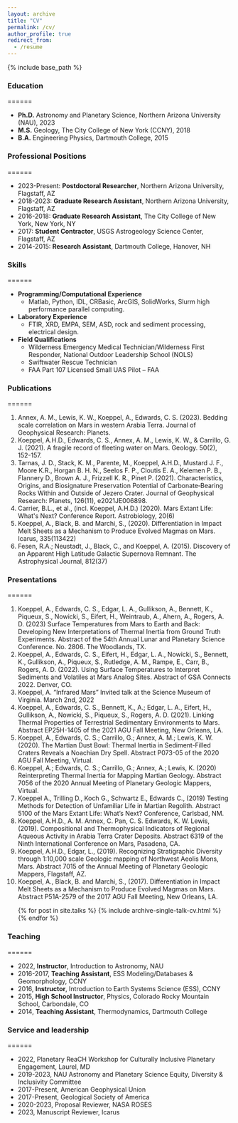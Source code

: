 ```yaml
---
layout: archive
title: "CV"
permalink: /cv/
author_profile: true
redirect_from:
  - /resume
---
```


{% include base_path %}

### Education
======
  * **Ph.D.** Astronomy and Planetary Science, Northern Arizona University (NAU), 2023
  * **M.S.** Geology, The City College of New York (CCNY), 2018
  * **B.A.** Engineering Physics, Dartmouth College, 2015

### Professional Positions
======
  * 2023-Present: **Postdoctoral Researcher**, Northern Arizona University, Flagstaff, AZ
  * 2018-2023: **Graduate Research Assistant**, Northern Arizona University, Flagstaff, AZ
  * 2016-2018: **Graduate Research Assistant**, The City College of New York, New York, NY
  * 2017: **Student Contractor**, USGS Astrogeology Science Center, Flagstaff, AZ
  * 2014-2015: **Research Assistant**, Dartmouth College, Hanover, NH
  
### Skills
======
  * **Programming/Computational Experience**
      * Matlab, Python, IDL, CRBasic, ArcGIS, SolidWorks, Slurm high performance parallel computing.
  * **Laboratory Experience**
      * FTIR, XRD, EMPA, SEM, ASD, rock and sediment processing, electrical design.
  * **Field Qualifications**
      * Wilderness Emergency Medical Technician/Wilderness First Responder, National Outdoor Leadership School (NOLS)
      * Swiftwater Rescue Technician
      * FAA Part 107 Licensed Small UAS Pilot – FAA 

### Publications
======
  1. Annex, A. M., Lewis, K. W., Koeppel, A., Edwards, C. S. (2023). Bedding scale correlation on Mars in western Arabia Terra. Journal of Geophysical Research: Planets.
  2. Koeppel, A.H.D., Edwards, C. S., Annex, A. M., Lewis, K. W., & Carrillo, G. J. (2021). A fragile record of fleeting water on Mars. Geology. 50(2), 152-157.
  3. Tarnas, J. D., Stack, K. M., Parente, M., Koeppel, A.H.D., Mustard J. F., Moore K.R., Horgan B. H. N., Seelos F. P., Cloutis E. A., Kelemen P. B., Flannery D., Brown A. J., Frizzell K. R., Pinet P. (2021). Characteristics, Origins, and Biosignature Preservation Potential of Carbonate‐Bearing Rocks Within and Outside of Jezero Crater. Journal of Geophysical Research: Planets, 126(11), e2021JE006898.
  4. Carrier, B.L., et al., (incl. Koeppel, A.H.D.) (2020). Mars Extant Life: What's Next? Conference Report. Astrobiology, 20(6)
  5. Koeppel, A., Black, B. and Marchi, S., (2020). Differentiation in Impact Melt Sheets as a Mechanism to Produce Evolved Magmas on Mars. Icarus, 335(113422)
  6. Fesen, R.A.; Neustadt, J., Black, C., and Koeppel, A. (2015). Discovery of an Apparent High Latitude Galactic Supernova Remnant. The Astrophysical Journal, 812(37)
  
### Presentations
======
  1. Koeppel, A., Edwards, C. S., Edgar, L. A., Gullikson, A., Bennett, K., Piqueux, S., Nowicki, S., Eifert, H., Weintraub, A., Ahern, A., Rogers, A. D. (2023) Surface Temperatures from Mars to Earth and Back: Developing New Interpretations of Thermal Inertia from Ground Truth Experiments. Abstract of the 54th Annual Lunar and Planetary Science Conference. No. 2806. The Woodlands, TX.
  2. Koeppel, A., Edwards, C. S., Eifert, H., Edgar, L. A., Nowicki, S., Bennett, K., Gullikson, A., Piqueux, S., Rutledge, A. M., Rampe, E., Carr, B., Rogers, A. D. (2022). Using Surface Temperatures to Interpret Sediments and Volatiles at Mars Analog Sites. Abstract of GSA Connects 2022. Denver, CO.
  3. Koeppel, A. “Infrared Mars” Invited talk at the Science Museum of Virginia. March 2nd, 2022
  4. Koeppel, A., Edwards, C. S., Bennett, K., A.; Edgar, L. A., Eifert, H., Gullikson, A., Nowicki, S., Piqueux, S., Rogers, A. D. (2021). Linking Thermal Properties of Terrestrial Sedimentary Environments to Mars. Abstract EP25H-1405 of the 2021 AGU Fall Meeting, New Orleans, LA.
  5. Koeppel, A., Edwards, C. S.; Carrillo, G.; Annex, A. M.; Lewis, K. W. (2020). The Martian Dust Bowl: Thermal Inertia in Sediment-Filled Craters Reveals a Noachian Dry Spell. Abstract P073-05 of the 2020 AGU Fall Meeting, Virtual.
  6. Koeppel, A.; Edwards, C. S.; Carrillo, G.; Annex, A.; Lewis, K. (2020) Reinterpreting Thermal Inertia for Mapping Martian Geology. Abstract 7056 of the 2020 Annual Meeting of Planetary Geologic Mappers, Virtual.
  7. Koeppel A., Trilling D., Koch G., Schwartz E., Edwards C., (2019) Testing Methods for Detection of Unfamiliar Life in Martian Regolith. Abstract 5100 of the Mars Extant Life: What’s Next? Conference, Carlsbad, NM.
  8. Koeppel, A.H.D., A. M. Annex, C. Pan, C. S. Edwards, K. W. Lewis, (2019). Compositional and Thermophysical Indicators of Regional Aqueous Activity in Arabia Terra Crater Deposits. Abstract 6319 of the Ninth International Conference on Mars, Pasadena, CA.
  9. Koeppel, A.H.D., Edgar, L., (2019). Recognizing Stratigraphic Diversity through 1:10,000 scale Geologic mapping of Northwest Aeolis Mons, Mars. Abstract 7015 of the Annual Meeting of Planetary Geologic Mappers, Flagstaff, AZ.
  10. Koeppel, A., Black, B. and Marchi, S., (2017). Differentiation in Impact Melt Sheets as a Mechanism to Produce Evolved Magmas on Mars. Abstract P51A-2579 of the 2017 AGU Fall Meeting, New Orleans, LA.

  <ul>{% for post in site.talks %}
    {% include archive-single-talk-cv.html %}
  {% endfor %}</ul>
  
### Teaching
======
  * 2022, **Instructor**, Introduction to Astronomy, NAU
  * 2016-2017, **Teaching Assistant**, ESS Modeling/Databases & Geomorphology, CCNY
  * 2016, **Instructor**, Introduction to Earth Systems Science (ESS), CCNY
  * 2015, **High School Instructor**, Physics, Colorado Rocky Mountain School, Carbondale, CO
  * 2014, **Teaching Assistant**, Thermodynamics, Dartmouth College
  
### Service and leadership
======
  * 2022, Planetary ReaCH Workshop for Culturally Inclusive Planetary Engagement, Laurel, MD
  * 2019-2023, NAU Astronomy and Planetary Science Equity, Diversity & Inclusivity Committee
  * 2017-Present, American Geophysical Union
  * 2017-Present, Geological Society of America
  * 2020-2023, Proposal Reviewer, NASA ROSES
  * 2023, Manuscript Reviewer, Icarus

